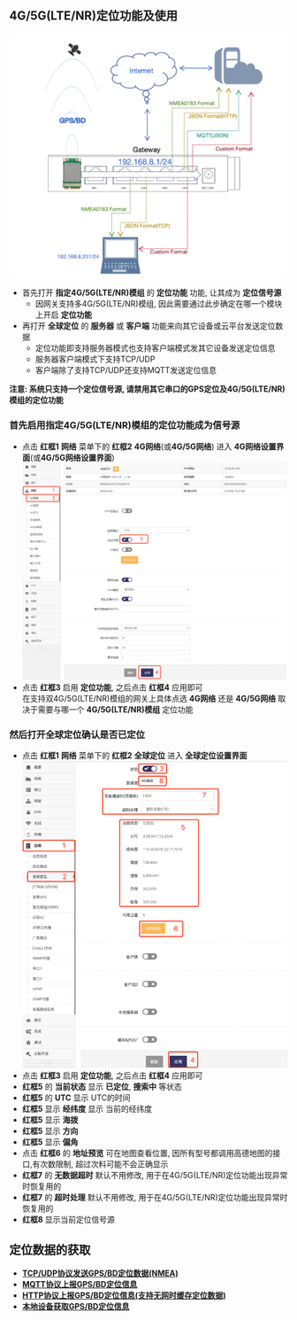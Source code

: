 
## 4G/5G(LTE/NR)定位功能及使用   
![avatar](./lte_gnss.jpg)   
- 首先打开 **指定4G/5G(LTE/NR)模组** 的 **定位功能** 功能, 让其成为 **定位信号源**     
    - 因网关支持多4G/5G(LTE/NR)模组, 因此需要通过此步确定在哪一个模块上开启 **定位功能**   
- 再打开 **全球定位** 的 **服务器** 或 **客户端** 功能来向其它设备或云平台发送定位数据   
    - 定位功能即支持服务器模式也支持客户端模式发其它设备发送定位信息
    - 服务器客户端模式下支持TCP/UDP  
    - 客户端除了支持TCP/UDP还支持MQTT发送定位信息     

**注意: 系统只支持一个定位信号源, 请禁用其它串口的GPS定位及4G/5G(LTE/NR)模组的定位功能**   

### 首先启用指定4G/5G(LTE/NR)模组的定位功能成为信号源   
- 点击 **红框1** **网络** 菜单下的 **红框2** **4G网络**(或**4G/5G网络**) 进入 **4G网络设置界面**(或**4G/5G网络设置界面**)   
![avatar](./lte_gnss_on_cn.jpg)   
- 点击 **红框3** 启用 **定位功能**, 之后点击 **红框4** 应用即可   
在支持双4G/5G(LTE/NR)模组的网关上具体点选 **4G网络** 还是 **4G/5G网络** 取决于需要与哪一个 **4G/5G(LTE/NR)模组** 定位功能   

### 然后打开全球定位确认是否已定位    
- 点击 **红框1** **网络** 菜单下的 **红框2** **全球定位** 进入 **全球定位设置界面**     
![avatar](./lte_gnss_status_cn.jpg)   
- 点击 **红框3** 启用 **定位功能**, 之后点击 **红框4** 应用即可   
- **红框5** 的 **当前状态** 显示 **已定位**, **搜索中** 等状态   
- **红框5** 的 **UTC** 显示 UTC的时间   
- **红框5** 显示 **经纬度** 显示 当前的经纬度  
- **红框5** 显示 **海拨**   
- **红框5** 显示 **方向**   
- **红框5** 显示 **偏角**   
- 点击 **红框6** 的 **地址预览** 可在地图查看位置, 因所有型号都调用高德地图的接口,有次数限制, 超过次料可能不会正确显示    
- **红框7** 的 **无数据超时** 默认不用修改, 用于在4G/5G(LTE/NR)定位功能出现异常时恢复用的   
- **红框7** 的 **超时处理** 默认不用修改, 用于在4G/5G(LTE/NR)定位功能出现异常时恢复用的   
- **红框8** 显示当前定位信号源   

## 定位数据的获取   
- **[TCP/UDP协议发送GPS/BD定位数据(NMEA)](../gnss/gnss_tcpudp_cn.md)**   
- **[MQTT协议上报GPS/BD定位信息](../gnss/gnss_mqtt_cn.md)**   
- **[HTTP协议上报GPS/BD定位信息(支持无网时缓存定位数据)](../gnss/gnss_http_cn.md)**   
- **[本地设备获取GPS/BD定位信息](../gnss/gnss_tcpjson_cn.md)**   
